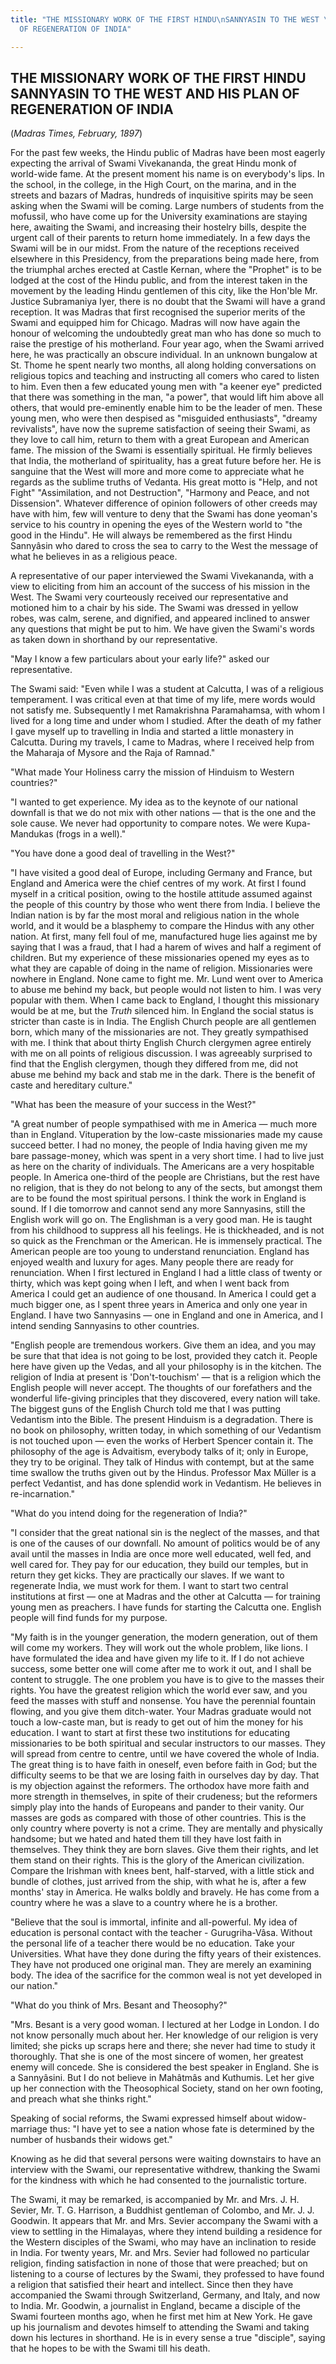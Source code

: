 ```yaml
---
title: "THE MISSIONARY WORK OF THE FIRST HINDU\nSANNYASIN TO THE WEST \nAND\nHIS PLAN\n\
  OF REGENERATION OF INDIA"

---
```





  

## THE MISSIONARY WORK OF THE FIRST HINDU SANNYASIN TO THE WEST AND HIS PLAN OF REGENERATION OF INDIA

(*Madras Times, February, 1897*)

For the past few weeks, the Hindu public of Madras have been most
eagerly expecting the arrival of Swami Vivekananda, the great Hindu monk
of world-wide fame. At the present moment his name is on everybody's
lips. In the school, in the college, in the High Court, on the marina,
and in the streets and bazars of Madras, hundreds of inquisitive spirits
may be seen asking when the Swami will be coming. Large numbers of
students from the mofussil, who have come up for the University
examinations are staying here, awaiting the Swami, and increasing their
hostelry bills, despite the urgent call of their parents to return home
immediately. In a few days the Swami will be in our midst. From the
nature of the receptions received elsewhere in this Presidency, from the
preparations being made here, from the triumphal arches erected at
Castle Kernan, where the "Prophet" is to be lodged at the cost of the
Hindu public, and from the interest taken in the movement by the leading
Hindu gentlemen of this city, like the Hon'ble Mr. Justice Subramaniya
Iyer, there is no doubt that the Swami will have a grand reception. It
was Madras that first recognised the superior merits of the Swami and
equipped him for Chicago. Madras will now have again the honour of
welcoming the undoubtedly great man who has done so much to raise the
prestige of his motherland. Four year ago, when the Swami arrived here,
he was practically an obscure individual. In an unknown bungalow at St.
Thome he spent nearly two months, all along holding conversations on
religious topics and teaching and instructing all comers who cared to
listen to him. Even then a few educated young men with "a keener eye"
predicted that there was something in the man, "a power", that would
lift him above all others, that would pre-eminently enable him to be the
leader of men. These young men, who were then despised as "misguided
enthusiasts", "dreamy revivalists", have now the supreme satisfaction of
seeing their Swami, as they love to call him, return to them with a
great European and American fame. The mission of the Swami is
essentially spiritual. He firmly believes that India, the motherland of
spirituality, has a great future before her. He is sanguine that the
West will more and more come to appreciate what he regards as the
sublime truths of Vedanta. His great motto is "Help, and not Fight"
"Assimilation, and not Destruction", "Harmony and Peace, and not
Dissension". Whatever difference of opinion followers of other creeds
may have with him, few will venture to deny that the Swami has done
yeoman's service to his country in opening the eyes of the Western world
to "the good in the Hindu". He will always be remembered as the first
Hindu Sannyâsin who dared to cross the sea to carry to the West the
message of what he believes in as a religious peace.

A representative of our paper interviewed the Swami Vivekananda, with a
view to eliciting from him an account of the success of his mission in
the West. The Swami very courteously received our representative and
motioned him to a chair by his side. The Swami was dressed in yellow
robes, was calm, serene, and dignified, and appeared inclined to answer
any questions that might be put to him. We have given the Swami's words
as taken down in shorthand by our representative.

"May I know a few particulars about your early life?" asked our
representative.

The Swami said: "Even while I was a student at Calcutta, I was of a
religious temperament. I was critical even at that time of my life, mere
words would not satisfy me. Subsequently I met Ramakrishna Paramahamsa,
with whom I lived for a long time and under whom I studied. After the
death of my father I gave myself up to travelling in India and started a
little monastery in Calcutta. During my travels, I came to Madras, where
I received help from the Maharaja of Mysore and the Raja of Ramnad."

"What made Your Holiness carry the mission of Hinduism to Western
countries?"

"I wanted to get experience. My idea as to the keynote of our national
downfall is that we do not mix with other nations — that is the one and
the sole cause. We never had opportunity to compare notes. We were
Kupa-Mandukas (frogs in a well)."

"You have done a good deal of travelling in the West?"

"I have visited a good deal of Europe, including Germany and France, but
England and America were the chief centres of my work. At first I found
myself in a critical position, owing to the hostile attitude assumed
against the people of this country by those who went there from India. I
believe the Indian nation is by far the most moral and religious nation
in the whole world, and it would be a blasphemy to compare the Hindus
with any other nation. At first, many fell foul of me, manufactured huge
lies against me by saying that I was a fraud, that I had a harem of
wives and half a regiment of children. But my experience of these
missionaries opened my eyes as to what they are capable of doing in the
name of religion. Missionaries were nowhere in England. None came to
fight me. Mr. Lund went over to America to abuse me behind my back, but
people would not listen to him. I was very popular with them. When I
came back to England, I thought this missionary would be at me, but the
*Truth* silenced him. In England the social status is stricter than
caste is in India. The English Church people are all gentlemen born,
which many of the missionaries are not. They greatly sympathised with
me. I think that about thirty English Church clergymen agree entirely
with me on all points of religious discussion. I was agreeably surprised
to find that the English clergymen, though they differed from me, did
not abuse me behind my back and stab me in the dark. There is the
benefit of caste and hereditary culture."

"What has been the measure of your success in the West?"

"A great number of people sympathised with me in America — much more
than in England. Vituperation by the low-caste missionaries made my
cause succeed better. I had no money, the people of India having given
me my bare passage-money, which was spent in a very short time. I had to
live just as here on the charity of individuals. The Americans are a
very hospitable people. In America one-third of the people are
Christians, but the rest have no religion, that is they do not belong to
any of the sects, but amongst them are to be found the most spiritual
persons. I think the work in England is sound. If I die tomorrow and
cannot send any more Sannyasins, still the English work will go on. The
Englishman is a very good man. He is taught from his childhood to
suppress all his feelings. He is thickheaded, and is not so quick as the
Frenchman or the American. He is immensely practical. The American
people are too young to understand renunciation. England has enjoyed
wealth and luxury for ages. Many people there are ready for
renunciation. When I first lectured in England I had a little class of
twenty or thirty, which was kept going when I left, and when I went back
from America I could get an audience of one thousand. In America I could
get a much bigger one, as I spent three years in America and only one
year in England. I have two Sannyasins — one in England and one in
America, and I intend sending Sannyasins to other countries.

"English people are tremendous workers. Give them an idea, and you may
be sure that that idea is not going to be lost, provided they catch it.
People here have given up the Vedas, and all your philosophy is in the
kitchen. The religion of India at present is 'Don't-touchism' — that is
a religion which the English people will never accept. The thoughts of
our forefathers and the wonderful life-giving principles that they
discovered, every nation will take. The biggest guns of the English
Church told me that I was putting Vedantism into the Bible. The present
Hinduism is a degradation. There is no book on philosophy, written
today, in which something of our Vedantism is not touched upon — even
the works of Herbert Spencer contain it. The philosophy of the age is
Advaitism, everybody talks of it; only in Europe, they try to be
original. They talk of Hindus with contempt, but at the same time
swallow the truths given out by the Hindus. Professor Max Müller is a
perfect Vedantist, and has done splendid work in Vedantism. He believes
in re-incarnation."

"What do you intend doing for the regeneration of India?"

"I consider that the great national sin is the neglect of the masses,
and that is one of the causes of our downfall. No amount of politics
would be of any avail until the masses in India are once more well
educated, well fed, and well cared for. They pay for our education, they
build our temples, but in return they get kicks. They are practically
our slaves. If we want to regenerate India, we must work for them. I
want to start two central institutions at first — one at Madras and the
other at Calcutta — for training young men as preachers. I have funds
for starting the Calcutta one. English people will find funds for my
purpose.

"My faith is in the younger generation, the modern generation, out of
them will come my workers. They will work out the whole problem, like
lions. I have formulated the idea and have given my life to it. If I do
not achieve success, some better one will come after me to work it out,
and I shall be content to struggle. The one problem you have is to give
to the masses their rights. You have the greatest religion which the
world ever saw, and you feed the masses with stuff and nonsense. You
have the perennial fountain flowing, and you give them ditch-water. Your
Madras graduate would not touch a low-caste man, but is ready to get out
of him the money for his education. I want to start at first these two
institutions for educating missionaries to be both spiritual and secular
instructors to our masses. They will spread from centre to centre, until
we have covered the whole of India. The great thing is to have faith in
oneself, even before faith in God; but the difficulty seems to be that
we are losing faith in ourselves day by day. That is my objection
against the reformers. The orthodox have more faith and more strength in
themselves, in spite of their crudeness; but the reformers simply play
into the hands of Europeans and pander to their vanity. Our masses are
gods as compared with those of other countries. This is the only country
where poverty is not a crime. They are mentally and physically handsome;
but we hated and hated them till they have lost faith in themselves.
They think they are born slaves. Give them their rights, and let them
stand on their rights. This is the glory of the American civilization.
Compare the Irishman with knees bent, half-starved, with a little stick
and bundle of clothes, just arrived from the ship, with what he is,
after a few months' stay in America. He walks boldly and bravely. He has
come from a country where he was a slave to a country where he is a
brother.

"Believe that the soul is immortal, infinite and all-powerful. My idea
of education is personal contact with the teacher - Gurugriha-Vâsa.
Without the personal life of a teacher there would be no education. Take
your Universities. What have they done during the fifty years of their
existences. They have not produced one original man. They are merely an
examining body. The idea of the sacrifice for the common weal is not yet
developed in our nation."

"What do you think of Mrs. Besant and Theosophy?"

"Mrs. Besant is a very good woman. I lectured at her Lodge in London. I
do not know personally much about her. Her knowledge of our religion is
very limited; she picks up scraps here and there; she never had time to
study it thoroughly. That she is one of the most sincere of women, her
greatest enemy will concede. She is considered the best speaker in
England. She is a Sannyâsini. But I do not believe in Mahâtmâs and
Kuthumis. Let her give up her connection with the Theosophical Society,
stand on her own footing, and preach what she thinks right."

Speaking of social reforms, the Swami expressed himself about
widow-marriage thus: "I have yet to see a nation whose fate is
determined by the number of husbands their widows get."

Knowing as he did that several persons were waiting downstairs to have
an interview with the Swami, our representative withdrew, thanking the
Swami for the kindness with which he had consented to the journalistic
torture.

The Swami, it may be remarked, is accompanied by Mr. and Mrs. J. H.
Sevier, Mr. T. G. Harrison, a Buddhist gentleman of Colombo, and Mr. J.
J. Goodwin. It appears that Mr. and Mrs. Sevier accompany the Swami with
a view to settling in the Himalayas, where they intend building a
residence for the Western disciples of the Swami, who may have an
inclination to reside in India. For twenty years, Mr. and Mrs. Sevier
had followed no particular religion, finding satisfaction in none of
those that were preached; but on listening to a course of lectures by
the Swami, they professed to have found a religion that satisfied their
heart and intellect. Since then they have accompanied the Swami through
Switzerland, Germany, and Italy, and now to India. Mr. Goodwin, a
journalist in England, became a disciple of the Swami fourteen months
ago, when he first met him at New York. He gave up his journalism and
devotes himself to attending the Swami and taking down his lectures in
shorthand. He is in every sense a true "disciple", saying that he hopes
to be with the Swami till his death.


